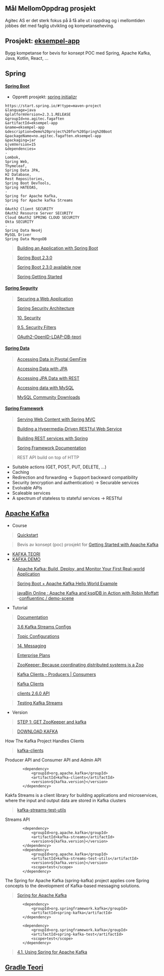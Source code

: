 ## Mål MellomOppdrag prosjekt
Agitec AS er det sterk fokus på å få alle ut i oppdrag og i mellomtiden jobbes det med faglig utvikling og kompetanseheving.

## Prosjekt: [eksempel-app](https://github.com/pedalv/JavaApp/blob/master/MellomOppdrag/eksempel-app)
Bygg kompetanse for bevis for konsept POC med Spring, Apache Kafka, Java, Kotlin, React, ...  

## Spring 

#### [Spring Boot](https://spring.io/projects/spring-boot)

- Opprett prosjekt: [spring initializr](https://start.spring.io/)

```
https://start.spring.io/#!type=maven-project
&language=java
&platformVersion=2.3.1.RELEASE
&groupId=no.agitec.fagaften
&artifactId=eksempel-app
&name=eksempel-app
&description=Demo%20project%20for%20Spring%20Boot
&packageName=no.agitec.fagaften.eksempel-app
&packaging=jar
&jvmVersion=15
&dependencies=
-
Lombok, 
Spring Web, 
Thymeleaf, 
Spring Data JPA,
H2 Database,
Rest Repositories,
Spring Boot DevTools,
Spring HATEOAS,
-
Spring for Apache Kafka,
Spring for Apache kafka Streams
-
OAuth2 Client SECURITY
OAuth2 Resource Server SECURITY
Cloud OAuth2 SPRING CLOUD SECURITY
Okta SECURITY
-
Spring Data Neo4j
MySQL Driver
Spring Data MongoDB
```

> [Building an Application with Spring Boot](https://spring.io/guides/gs/spring-boot/)

> [Spring Boot 2.3.0](https://github.com/spring-projects/spring-boot/wiki/Spring-Boot-2.3-Release-Notes)

> [Spring Boot 2.3.0 available now](https://spring.io/blog/2020/05/15/spring-boot-2-3-0-available-now)

> [Spring Getting Started](https://docs.spring.io/spring-boot/docs/current/reference/html/getting-started.html)


#### [Spring Segurity](https://spring.io/projects/spring-security)

> [Securing a Web Application](https://spring.io/guides/gs/securing-web/)

> [Spring Security Architecture](https://spring.io/guides/topicals/spring-security-architecture/)

> [10. Security](https://docs.spring.io/spring-boot/docs/current/reference/html/spring-boot-features.html#boot-features-security)

> [9.5. Security Filters](https://docs.spring.io/spring-security/site/docs/5.3.5.BUILD-SNAPSHOT/reference/html5/#features)

> [OAuth2-OpenID-LDAP-DB-teori](https://github.com/pedalv/JavaApp/blob/master/MellomOppdrag/eksempel-app/OAuth2-OpenID-LDAP-DB-teori.md)

#### [Spring Data](https://spring.io/projects/spring-data)

> [Accessing Data in Pivotal GemFire](https://spring.io/guides/gs/accessing-data-gemfire/)

> [Accessing Data with JPA](https://spring.io/guides/gs/accessing-data-jpa/)

> [Accessing JPA Data with REST](https://spring.io/guides/gs/accessing-data-rest/)

> [Accessing data with MySQL](https://spring.io/guides/gs/accessing-data-mysql)

> [MySQL Community Downloads](https://dev.mysql.com/downloads/)

#### [Spring Framework](https://spring.io/projects/spring-framework)

> [Serving Web Content with Spring MVC](https://spring.io/guides/gs/serving-web-content/)

> [Building a Hypermedia-Driven RESTful Web Service](https://spring.io/guides/gs/rest-hateoas/)

> [Building REST services with Spring](https://spring.io/guides/tutorials/bookmarks/)

> [Spring Framework Documentation](https://docs.spring.io/spring/docs/current/spring-framework-reference/)

> REST API build on top of HTTP

- Suitable actions (GET, POST, PUT, DELETE, …​)
- Caching
- Redirection and forwarding -> Support backward compatibility
- Security (encryption and authentication) -> Securable services
- Evolvable APIs
- Scaleable services
- A spectrum of stateless to stateful services -> RESTful

## [Apache Kafka](https://kafka.apache.org/)
- Course
> [Quickstart](https://kafka.apache.org/quickstart)

> Bevis av konsept (poc) prosjekt for [Getting Started with Apache Kafka](https://app.pluralsight.com/library/courses/apache-kafka-getting-started/table-of-contents)

- [KAFKA TEORI](https://github.com/pedalv/JavaApp/blob/master/MellomOppdrag/eksempel-app/Kafka-teori.md)
- [KAFKA DEMO](https://github.com/pedalv/JavaApp/blob/master/MellomOppdrag/eksempel-app/Kafka-demo.md)

> [Apache Kafka: Build, Deploy, and Monitor Your First Real-world Application](https://app.pluralsight.com/library/courses/kafka-build-deploy-monitor-real-world-application/table-of-contents)

> [Spring Boot + Apache Kafka Hello World Example](https://www.javainuse.com/spring/spring-boot-apache-kafka-hello-world)

> [javaBin Online  : Apache Kafka and ksqlDB in Action with Robin Moffatt](https://www.meetup.com/javaBin/events/270058786/)
-[confluentinc / demo-scene](https://github.com/confluentinc/demo-scene)


- Tutorial

> [Documentation](http://kafka.apache.org/documentation.html)

> [3.6 Kafka Streams Configs](https://kafka.apache.org/25/documentation/#streamsconfigs) 

> [Topic Configurations](https://docs.confluent.io/current/installation/configuration/topic-configs.html)

> [14. Messaging](https://docs.spring.io/spring-boot/docs/current/reference/html/spring-boot-features.html#boot-features-messaging)

> [Enterprise Plans](https://www.cloudkarafka.com/plans.html)

> [ZooKeeper: Because coordinating distributed systems is a Zoo](https://cwiki.apache.org/confluence/display/ZOOKEEPER/Index)

> [Kafka Clients - Producers | Consumers](https://jaceklaskowski.gitbooks.io/apache-kafka/kafka-clients.html) 

> [Kafka Clients](https://docs.confluent.io/current/clients/index.html)

> [clients 2.6.0 API](https://javadoc.io/doc/org.apache.kafka/kafka-clients/latest/index.html)

> [Testing Kafka Streams](https://kafka.apache.org/22/documentation/streams/developer-guide/testing.html)



- Version

> [STEP 1: GET ZooKeeper and kafka](https://kafka.apache.org/quickstart)

> [DOWNLOAD KAFKA](https://kafka.apache.org/downloads.html) 


How The Kafka Project Handles Clients

> [kafka-clients](https://mvnrepository.com/artifact/org.apache.kafka/kafka-clients)

Producer API and Consumer API and Admin API

```
		<dependency>
			<groupId>org.apache.kafka</groupId>
			<artifactId>kafka-clients</artifactId>
			<version>${kafka.version}</version>
		</dependency>

```

Kakfa Streams is a client library for building applications and microservices, where the input and output data are stored in Kafka clusters 

> [kafka-streams-test-utils](https://mvnrepository.com/artifact/org.apache.kafka/kafka-streams-test-utils) 

Streams API

```
		<dependency>
			<groupId>org.apache.kafka</groupId>
			<artifactId>kafka-streams</artifactId>
			<version>${kafka.version}</version>
		</dependency>
		<dependency>
			<groupId>org.apache.kafka</groupId>
			<artifactId>kafka-streams-test-utils</artifactId>
			<version>${kafka.version}</version>
			<scope>test</scope>
		</dependency>

```

The Spring for Apache Kafka (spring-kafka) project applies core Spring concepts to the development of Kafka-based messaging solutions.

> [Spring for Apache Kafka](https://spring.io/projects/spring-kafka)

```
   		<dependency>
			<groupId>org.springframework.kafka</groupId>
			<artifactId>spring-kafka</artifactId>
		</dependency>

		<dependency>
			<groupId>org.springframework.kafka</groupId>
			<artifactId>spring-kafka-test</artifactId>
			<scope>test</scope>
		</dependency>
```

> [4.1. Using Spring for Apache Kafka](https://docs.spring.io/spring-kafka/docs/2.5.4.RELEASE/reference/html/#reference)

## [Gradle Teori](https://github.com/pedalv/JavaApp/blob/master/MellomOppdrag/eksempel-app/Gradle-teori.md)
